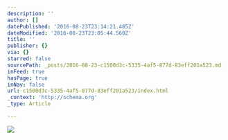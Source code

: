 ```yaml
---
description: ''
author: []
datePublished: '2016-08-23T23:14:21.485Z'
dateModified: '2016-08-23T23:05:44.560Z'
title: ''
publisher: {}
via: {}
starred: false
sourcePath: _posts/2016-08-23-c1500d3c-5335-4af5-877d-83eff201a523.md
inFeed: true
hasPage: true
inNav: false
url: c1500d3c-5335-4af5-877d-83eff201a523/index.html
_context: 'http://schema.org'
_type: Article

---
```

![](https://the-grid-user-content.s3-us-west-2.amazonaws.com/f2cb7686-89c1-4ed0-af67-fb3f5b419e06.jpg)